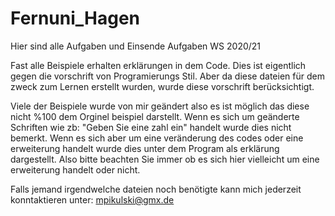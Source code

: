 # Fernuni_Hagen
Hier sind alle Aufgaben und Einsende Aufgaben WS 2020/21

Fast alle Beispiele erhalten erklärungen in dem Code. Dies ist eigentlich gegen die vorschrift 
von Programierungs Stil. Aber da diese dateien für dem zweck zum Lernen erstellt wurden, wurde
diese vorschrift berücksichtigt. 

Viele der Beispiele wurde von mir geändert also es ist möglich das diese nicht %100 dem Orginel
beispiel darstellt. Wenn es sich um geänderte Schriften wie zb: "Geben Sie eine zahl ein"
handelt wurde dies nicht bemerkt. Wenn es sich aber um eine veränderung des codes oder eine
erweiterung handelt wurde dies unter dem Program als erklärung dargestellt. Also bitte beachten 
Sie immer ob es sich hier vielleicht um eine erweiterung handelt oder nicht.

Falls jemand irgendwelche dateien noch benötigte kann mich jederzeit konntaktieren unter:
mpikulski@gmx.de
